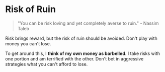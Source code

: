# Risk of Ruin

> "You can be risk loving and yet completely averse to ruin." - Nassim Taleb

Risk brings reward, but the risk of ruin should be avoided. Don't play with money you can't lose. 

To get around this, I **think of my own money as barbelled**. I take risks with one portion and am terrified with the other. Don't bet in aggressive strategies what you can't afford to lose. 